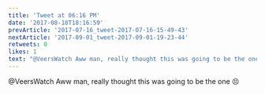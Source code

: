 ```yaml
---
title: 'Tweet at 06:16 PM'
date: '2017-08-18T18:16:59'
prevArticle: '2017-07-16_tweet-2017-07-16-15-49-43'
nextArticle: '2017-09-01_tweet-2017-09-01-19-23-44'
retweets: 0
likes: 1
text: "@VeersWatch Aww man, really thought this was going to be the one 😣"
---
```

@VeersWatch Aww man, really thought this was going to be the one 😣